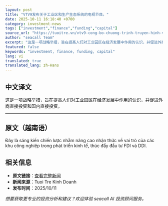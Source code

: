 ```yaml
---
layout: post
title: "VTV9发布关于工业区和生产生态系统的电视节目。"
date: 2025-10-11 16:18:40 +0700
category: investment-news
tags: ["investment","finance","funding","capital"]
source_url: "https://tuoitre.vn/vtv9-cong-bo-chuong-trinh-truyen-hinh-ve-khu-cong-nghiep-va-he-sinh-thai-san-xuat-20251011170258455.htm"
author: "seacall Team"
excerpt: "这是一项战略举措，旨在提高人们对工业园区在经济发展中作用的认识，并促进外商直接投资和国内直接投资。..."
featured: false
keywords: "investment, finance, funding, capital"
lang: vi
translated: true
translated_lang: zh-Hans
---
```


## 中文译文

这是一项战略举措，旨在提高人们对工业园区在经济发展中作用的认识，并促进外商直接投资和国内直接投资。

---

## 原文（越南语）

Đây là sáng kiến chiến lược nhằm nâng cao nhận thức về vai trò của các khu công nghiệp trong phát triển kinh tế, thúc đẩy đầu tư FDI và DDI.

## 相关信息

- **原文链接**：[查看完整新闻](https://tuoitre.vn/vtv9-cong-bo-chuong-trinh-truyen-hinh-ve-khu-cong-nghiep-va-he-sinh-thai-san-xuat-20251011170258455.htm)
- **新闻来源**：Tuoi Tre Kinh Doanh
- **发布时间**：2025/10/11

*想要获取更专业的投资分析和建议？欢迎体验 seacall AI 投资顾问服务。*